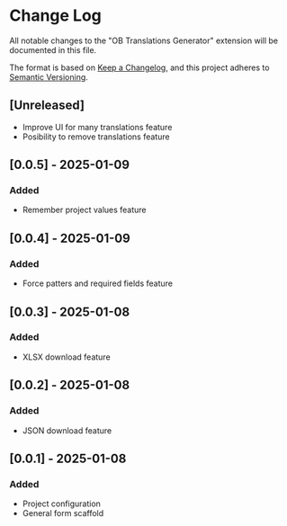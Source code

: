 # Change Log

All notable changes to the "OB Translations Generator" extension will be documented in this file.

The format is based on [Keep a Changelog](https://keepachangelog.com/en/1.1.0/),
and this project adheres to [Semantic Versioning](https://semver.org/spec/v2.0.0.html).

## [Unreleased]

- Improve UI for many translations feature
- Posibility to remove translations feature

## [0.0.5] - 2025-01-09

### Added

- Remember project values feature

## [0.0.4] - 2025-01-09

### Added

- Force patters and required fields feature

## [0.0.3] - 2025-01-08

### Added

- XLSX download feature

## [0.0.2] - 2025-01-08

### Added

- JSON download feature

## [0.0.1] - 2025-01-08

### Added

- Project configuration
- General form scaffold
